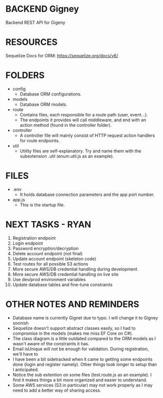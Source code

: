 # BACKEND Gigney
Backend REST API for Gigeny


# RESOURCES
Sequelize Docs for ORM:
https://sequelize.org/docs/v6/


# FOLDERS
- config 
    - Database ORM configurations.
- models 
    - Database ORM models. 
- route 
    - Contains files, each responsible for a route path (user, event...). 
    - The endpoints it provides will call middleware, and end with an action method (found in the controller folder).
- controller
    - A controller file will mainly consist of HTTP request action handlers for route endpoints.
- util
    - Utility files are self-explanatory. Try and name them with the subextension .util (enum.util.js as an example).


# FILES
- .env 
    - It holds database connection parameters and the app port number.
- app.js 
    - This is the startup file.


# NEXT TASKS - RYAN
1. Registration endpoint 
2. Login endpoint
3. Password encryption/decryption
4. Delete account endpoint (not final)
5. Update account endpoint (skeleton code)
6. Test routes for all possible S3 actions
7. More secure AWS/DB credential handling during development
8. More secure AWS/DB credential handling on live site
9. Use dev/prod environment variables
10. Update database tables and fine-tune constraints


# OTHER NOTES AND REMINDERS
- Database name is currently Gignet due to typo. I will change it to Gigney soonish
- Sequelize doesn't support abstract classes easily, so I had to compromise in the models (makes me miss EF Core on C#).
- The class diagram is a little outdated compared to the ORM models as I wasn't aware of the constraints it has.
- Email isUnique will not be enough for validation. During registration, we'll have to 
- I have been a bit sidetracked when it came to getting some endpoints done (login and register namely). Other things took longer to setup than I anticipated.
- Notice the sub extention on some files (test.route.js as an example). I find it makes things a bit more organized and easier to understand.
- Some AWS services (S3 in particular) may not work properly as I may need to add a better way of sharing access.

